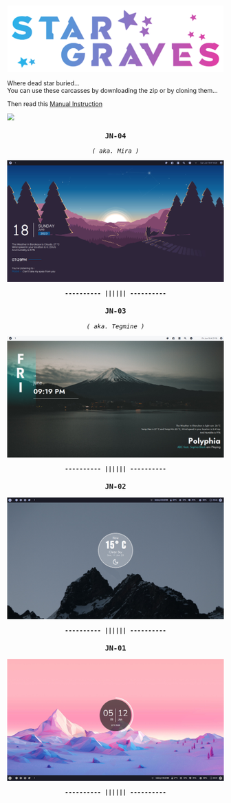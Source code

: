 ![greetings](/Asset/Head.png)

Where dead star buried... <br>
You can use these carcasses by downloading the zip or by cloning them... <br>

Then read this [Manual Instruction](https://github.com/closebox73/applying-theme)

![](https://api.visitorbadge.io/api/VisitorHit?user=closebox73&repo=Star_Graves&countColor=%232BB2E9)

### <p align="center"><b><samp>JN-04</samp></b></p>
<p align="center"><i><samp>( aka. Mira )</samp></i></p>

![](/Asset/JN-04.png)

<p align="center"><b><samp>---------- |||||| ----------</samp></b></p>

### <p align="center"><b><samp>JN-03</samp></b></p>
<p align="center"><i><samp>( aka. Tegmine )</samp></i></p>

![](/Asset/JN-03.png)

<p align="center"><b><samp>---------- |||||| ----------</samp></b></p>

### <p align="center"><b><samp>JN-02</samp></b></p>
![](/Asset/JN-02.png)

<p align="center"><b><samp>---------- |||||| ----------</samp></b></p>

### <p align="center"><b><samp>JN-01</samp></b></p>
![](/Asset/JN-01.png)

<p align="center"><b><samp>---------- |||||| ----------</samp></b></p>
